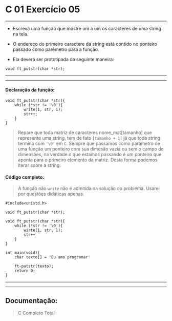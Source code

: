 # C 01 Exercício 05
---
 - Escreva uma função que mostre um a um os caracteres de uma string na tela.

 - O endereço do primeiro caractere da string está contido no ponteiro passado como parêmetro para a função.

 - Ela deverá ser prototipada da seguinte maneira:
 ```
 void ft_putstr(char *str);
 ```

 ---
 ---

 #### Declaração da função:
    void ft_putstr(char *str){
        while (*str != '\0'){
            write(1, str, 1);
            str++;
        }
    }

> Repare que toda matriz de caracteres nome_mat[tamanho] que represente uma string, tem de fato `[tamanho + 1]` já que toda string termina com `'\0'` em `C`.
Sempre que passamos como parâmetro de uma função um ponteiro com sua dimesão vazia ou sem o campo de dimensões, na verdade o que estamos passando é um ponteiro que aponta para o primeiro elemento da matriz. Desta forma podemos iterar sobre a string.

#### Código completo:
> A função não `write` não é admitida na solução do problema. Usarei por questões didáticas apenas.

    #include<unistd.h>

    void ft_putstr(char *str);

    void ft_putstr(char *str){
        while (*str != '\0'){
            wirte(1, str, 1);
            str++
        }
    }

    int main(void){
        char texto[] = 'Eu amo programar'

        ft-putstr(texto);
        return 0;
    }

---
---

## Documentação:

> C Completo Total